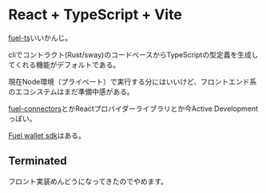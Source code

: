 # React + TypeScript + Vite

[fuel-ts](https://github.com/FuelLabs/fuels-ts/tree/v0.79.0)いいかんじ。

cliでコントラクト(Rust/sway)のコードベースからTypeScriptの型定義を生成してくれる機能がデフォルトである。

現在Node環境（プライベート）で実行する分にはいいけど、フロントエンド系のエコシステムはまだ準備中感がある。

[fuel-connectors](https://github.com/FuelLabs/fuel-connectors)とかReactプロバイダーライブラリとか今Active Developmentっぽい。

[Fuel wallet sdk](https://wallet.fuel.network/docs/dev/getting-started/)はある。

## Terminated

フロント実装めんどうになってきたのでやめます。